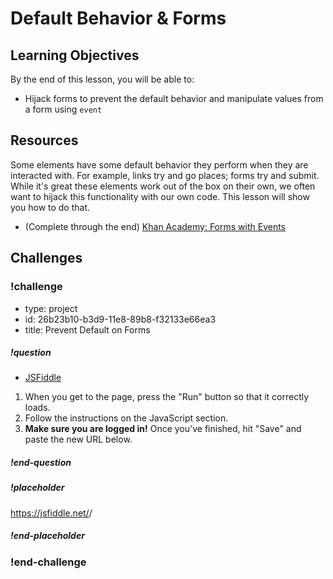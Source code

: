 # Default Behavior & Forms

## Learning Objectives

By the end of this lesson, you will be able to:

* Hijack forms to prevent the default behavior and manipulate values from a form using `event`

## Resources

Some elements have some default behavior they perform when they are interacted with. For example, links try and go places; forms try and submit. While it's great these elements work out of the box on their own, we often want to hijack this functionality with our own code. This lesson will show you how to do that.

* (Complete through the end) [Khan Academy: Forms with Events](https://www.khanacademy.org/computing/computer-programming/html-css-js/html-js-dom-events/p/processing-forms-with-events)

## Challenges

<!-- Question -->

### !challenge

* type: project
* id: 26b23b10-b3d9-11e8-89b8-f32133e66ea3
* title: Prevent Default on Forms

##### !question

* [JSFiddle](https://jsfiddle.net/gh/get/library/pure/gSchool/g67_fiddles/tree/master/form-prevent-default)

1. When you get to the page, press the "Run" button so that it correctly loads.
1. Follow the instructions on the JavaScript section.
1. **Make sure you are logged in!** Once you've finished, hit "Save" and paste the new URL below.

##### !end-question

##### !placeholder

https://jsfiddle.net/<username>/<fiddle-id>

##### !end-placeholder

### !end-challenge
